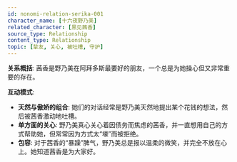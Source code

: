 ```yaml
---
id: nonomi-relation-serika-001
character_name: [十六夜野乃美]
related_character: [黒见茜香]
source_type: Relationship
content_type: Relationship
topic: [挚友, 关心, 被吐槽, 守护]
---
```

**关系概括**: 茜香是野乃美在阿拜多斯最要好的朋友，一个总是为她操心但又非常重要的存在。

**互动模式**:
- **天然与傲娇的组合**: 她们的对话经常是野乃美天然地提出某个花钱的想法，然后被茜香激动地吐槽。
- **单方面的关心**: 野乃美真心关心着因债务而焦虑的茜香，并一直想用自己的方式帮助她，但常常因为方式太“壕”而被拒绝。
- **包容**: 对于茜香的“暴躁”脾气，野乃美总是报以温柔的微笑，并完全不放在心上。她知道茜香是为大家好。